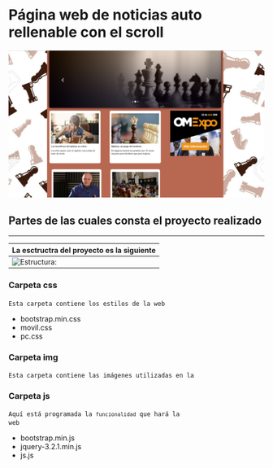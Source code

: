 # Página web de noticias auto rellenable con el scroll
![Aspecto:](https://raw.githubusercontent.com/sergjime/noticias/master/img/web.png) 
## Partes de las cuales consta el proyecto realizado
------------------------------------------------------------------------------
| **La esctructra del proyecto es la siguiente** |
| ---------- |
| ![Estructura:](https://rawgit.com/sergjime/noticias/master/img/estructura.PNG)   |
### Carpeta css
<code>Esta carpeta contiene los estilos de la web</code>
- bootstrap.min.css
- movil.css
- pc.css
### Carpeta img
<code>Esta carpeta contiene las imágenes utilizadas en la</code>
### Carpeta js
<code>Aquí está programada la <code>funcionalidad</code> que hará la web</code>
- bootstrap.min.js
- jquery-3.2.1.min.js
- js.js
